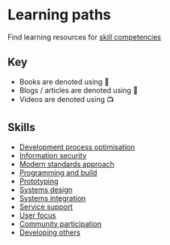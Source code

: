 # Learning paths

Find learning resources for [skill competencies](https://nice-digital.github.io/develop-your-skills/#/framework)

## Key
- Books are denoted using 📘
- Blogs / articles are denoted using 📃
- Videos are denoted using 📺

## Skills

* [Development process optimisation](development-process-optimisation.md)
* [Information security](information-security.md)
* [Modern standards approach](modern-standards-approach.md)
* [Programming and build](programming-and-build.md)
* [Prototyping](prototyping.md)
* [Systems design](systems-design.md)
* [Systems integration](systems-integration.md)
* [Service support](service-support.md)
* [User focus](user-focus.md)
* [Community participation](community-participation.md)
* [Developing others](developing-others.md)
        